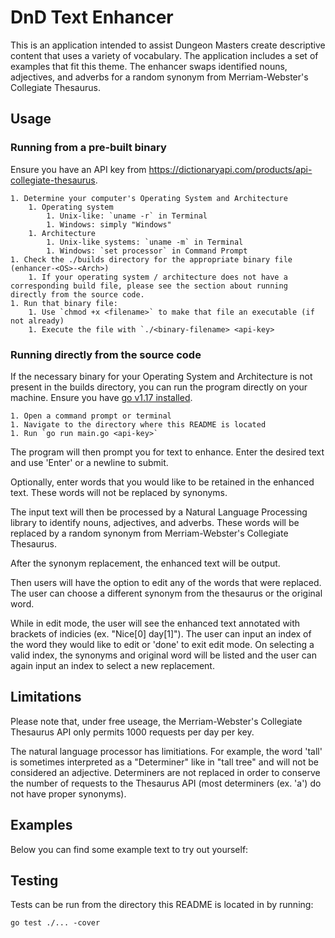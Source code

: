 # DnD Text Enhancer
This is an application intended to assist Dungeon Masters create descriptive content that uses a variety of vocabulary.  The application includes a set of examples that fit this theme.  The enhancer swaps identified nouns, adjectives, and adverbs for a random synonym from Merriam-Webster's Collegiate Thesaurus.

## Usage 
### Running from a pre-built binary
Ensure you have an API key from https://dictionaryapi.com/products/api-collegiate-thesaurus.  

    1. Determine your computer's Operating System and Architecture
        1. Operating system
            1. Unix-like: `uname -r` in Terminal
            1. Windows: simply "Windows"
        1. Architecture
            1. Unix-like systems: `uname -m` in Terminal
            1. Windows: `set processor` in Command Prompt
    1. Check the ./builds directory for the appropriate binary file (enhancer-<OS>-<Arch>)
        1. If your operating system / architecture does not have a corresponding build file, please see the section about running directly from the source code.
    1. Run that binary file:
        1. Use `chmod +x <filename>` to make that file an executable (if not already)
        1. Execute the file with `./<binary-filename> <api-key>


### Running directly from the source code
If the necessary binary for your Operating System and Architecture is not present in the builds directory, you can run the program directly on your machine.  Ensure you have [go v1.17 installed](https://go.dev/doc/install).

    1. Open a command prompt or terminal 
    1. Navigate to the directory where this README is located
    1. Run `go run main.go <api-key>`

The program will then prompt you for text to enhance.  Enter the desired text and use 'Enter' or a newline to submit.  

Optionally, enter words that you would like to be retained in the enhanced text. These words will not be replaced by synonyms.

The input text will then be processed by a Natural Language Processing library to identify nouns, adjectives, and adverbs.  These words will be replaced by a random synonym from Merriam-Webster's Collegiate Thesaurus.

After the synonym replacement, the enhanced text will be output.

Then users will have the option to edit any of the words that were replaced.  The user can choose a different synonym from the thesaurus or the original word. 

While in edit mode, the user will see the enhanced text annotated with brackets of indicies (ex. "Nice[0] day[1]").  The user can input an index of the word they would like to edit or 'done' to exit edit mode.  On selecting a valid index, the synonyms and original word will be listed and the user can again input an index to select a new replacement.

## Limitations

Please note that, under free useage, the Merriam-Webster's Collegiate Thesaurus API only permits 1000 requests per day per key.

The natural language processor has limitiations.  For example, the word 'tall' is sometimes interpreted as a "Determiner" like in "tall tree" and will not be considered an adjective.  Determiners are not replaced in order to conserve the number of requests to the Thesaurus API (most determiners (ex. 'a') do not have proper synonyms).

## Examples

Below you can find some example text to try out yourself:


## Testing

Tests can be run from the directory this README is located in by running:

`go test ./... -cover`